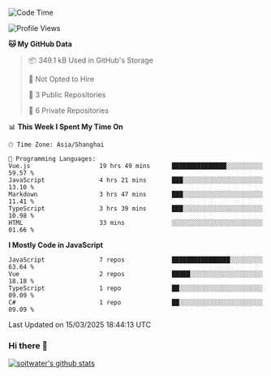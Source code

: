 <!--START_SECTION:waka-->
![Code Time](http://img.shields.io/badge/Code%20Time-4%2C752%20hrs%2023%20mins-blue)

![Profile Views](http://img.shields.io/badge/Profile%20Views-0-blue)

**🐱 My GitHub Data** 

> 📦 349.1 kB Used in GitHub's Storage 
 > 
> 🚫 Not Opted to Hire
 > 
> 📜 3 Public Repositories 
 > 
> 🔑 6 Private Repositories 
 > 
📊 **This Week I Spent My Time On** 

```text
🕑︎ Time Zone: Asia/Shanghai

💬 Programming Languages: 
Vue.js                   19 hrs 49 mins      ███████████████░░░░░░░░░░   59.57 % 
JavaScript               4 hrs 21 mins       ███░░░░░░░░░░░░░░░░░░░░░░   13.10 % 
Markdown                 3 hrs 47 mins       ███░░░░░░░░░░░░░░░░░░░░░░   11.41 % 
TypeScript               3 hrs 39 mins       ███░░░░░░░░░░░░░░░░░░░░░░   10.98 % 
HTML                     33 mins             ░░░░░░░░░░░░░░░░░░░░░░░░░   01.66 % 
```

**I Mostly Code in JavaScript** 

```text
JavaScript               7 repos             ████████████████░░░░░░░░░   63.64 % 
Vue                      2 repos             █████░░░░░░░░░░░░░░░░░░░░   18.18 % 
TypeScript               1 repo              ██░░░░░░░░░░░░░░░░░░░░░░░   09.09 % 
C#                       1 repo              ██░░░░░░░░░░░░░░░░░░░░░░░   09.09 % 
```




 Last Updated on 15/03/2025 18:44:13 UTC
<!--END_SECTION:waka-->

### Hi there 👋
[![soitwater's github stats](https://github-readme-stats.vercel.app/api?username=soitwater)](https://github.com/soitwater/github-readme-stats)
